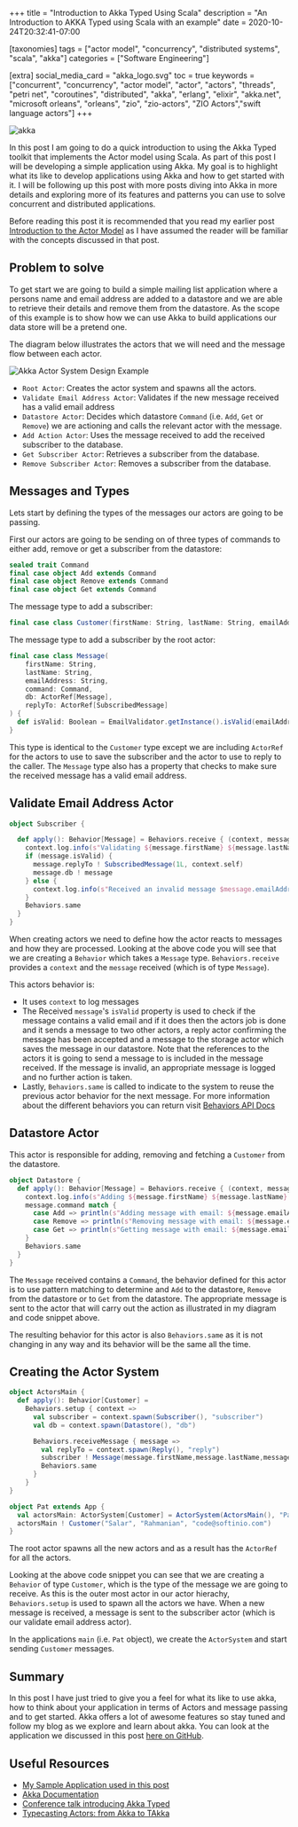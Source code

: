 +++
title = "Introduction to Akka Typed Using Scala"
description = "An Introduction to AKKA Typed using Scala with an example"
date = 2020-10-24T20:32:41-07:00

[taxonomies]
tags = ["actor model", "concurrency", "distributed systems", "scala", "akka"]
categories = ["Software Engineering"]

[extra]
social_media_card = "akka_logo.svg"
toc = true
keywords = ["concurrent", "concurrency", "actor model", "actor", "actors", "threads", "petri net", "coroutines", "distributed", "akka", "erlang", "elixir", "akka.net", "microsoft orleans", "orleans", "zio", "zio-actors", "ZIO Actors","swift language actors"]
+++

![akka](akka_logo.svg)

In this post I am going to do a quick introduction to using the Akka Typed toolkit that implements the Actor model using Scala. As part of this post I will be developing a simple application using Akka. My goal is to highlight what its like to develop applications using Akka and how to get started with it. I will be following up this post with more posts diving into Akka in more details and exploring more of its features and patterns you can use to solve concurrent and distributed applications.

Before reading this post it is recommended that you read my earlier post [Introduction to the Actor Model](/post/introduction-to-the-actor-model/) as I have assumed the reader will be familiar with the concepts discussed in that post.

## Problem to solve ##

To get start we are going to build a simple mailing list application where a persons name and email address are added to a datastore and we are able to retrieve their details and remove them from the datastore. As the scope of this example is to show how we can use Akka to build applications our data store will be a pretend one.

The diagram below illustrates the actors that we will need and the message flow between each actor.

![Akka Actor System Design Example](akka_actor_system_design.png)

- `Root Actor`: Creates the actor system and spawns all the actors.
- `Validate Email Address Actor`: Validates if the new message received has a valid email address
- `Datastore Actor`: Decides which datastore `Command` (i.e. `Add`, `Get` or `Remove`) we are actioning and calls the relevant actor with the message.
- `Add Action Actor`: Uses the message received to add the received subscriber to the database.
- `Get Subscriber Actor`: Retrieves a subscriber from the database.
- `Remove Subscriber Actor`: Removes a subscriber from the database.

## Messages and Types ##

Lets start by defining the types of the messages our actors are going to be passing.

First our actors are going to be sending on of three types of commands to either add, remove or get a subscriber from the datastore:

```scala
sealed trait Command
final case object Add extends Command
final case object Remove extends Command
final case object Get extends Command
```

The message type to add a subscriber:

```scala
final case class Customer(firstName: String, lastName: String, emailAddress: String)
```

The message type to add a subscriber by the root actor:

```scala
final case class Message(
    firstName: String,
    lastName: String,
    emailAddress: String,
    command: Command,
    db: ActorRef[Message],
    replyTo: ActorRef[SubscribedMessage]
) {
  def isValid: Boolean = EmailValidator.getInstance().isValid(emailAddress)
}
```

This type is identical to the `Customer` type except we are including `ActorRef` for the actors to use to save the subscriber and the actor to use to reply to the caller. The `Message` type also has a property that checks to make sure the received message has a valid email address.

## Validate Email Address Actor ## 

```scala
object Subscriber {

  def apply(): Behavior[Message] = Behaviors.receive { (context, message) =>
    context.log.info(s"Validating ${message.firstName} ${message.lastName} with email ${message.emailAddress}!")
    if (message.isValid) {
      message.replyTo ! SubscribedMessage(1L, context.self)
      message.db ! message
    } else {
      context.log.info(s"Received an invalid message $message.emailAddress")
    }
    Behaviors.same
  }
}
```

When creating actors we need to define how the actor reacts to messages and how they are processed. Looking at the above code you will see that we are creating a `Behavior` which takes a `Message` type. `Behaviors.receive` provides a `context` and the `message` received (which is of type `Message`). 

This actors behavior is:

- It uses `context` to log messages
- The Received `message`'s `isValid` property is used to check if the message contains a valid email and if it does then the actors job is done and it sends a message to two other actors, a reply actor confirming the message has been accepted and a message to the storage actor which saves the message in our datastore. Note that the references to the actors it is going to send a message to is included in the message received. If the message is invalid, an appropriate message is logged and no further action is taken.
- Lastly, `Behaviors.same` is called to indicate to the system to reuse the previous actor behavior for the next message. For more information about the different behaviors you can return visit [Behaviors API Docs](https://doc.akka.io/api/akka/current/akka/actor/typed/scaladsl/Behaviors$.html)

## Datastore Actor ##

This actor is responsible for adding, removing and fetching a `Customer` from the datastore.

```scala
object Datastore {
  def apply(): Behavior[Message] = Behaviors.receive { (context, message) =>
    context.log.info(s"Adding ${message.firstName} ${message.lastName} with email ${message.emailAddress}!")
    message.command match {
      case Add => println(s"Adding message with email: ${message.emailAddress}") // Send message to Add Action Actor
      case Remove => println(s"Removing message with email: ${message.emailAddress}") // Send message to Remove Subscriber Actor
      case Get => println(s"Getting message with email: ${message.emailAddress}") // Send message to Get Subscriber Actor
    }
    Behaviors.same
  }
}
```

The `Message` received contains a `Command`, the behavior defined for this actor is to use pattern matching to determine and `Add` to the datastore, `Remove` from the datastore or to `Get` from the datastore. The appropriate message is sent to the actor that will carry out the action as illustrated in my diagram and code snippet above.

The resulting behavior for this actor is also `Behaviors.same` as it is not changing in any way and its behavior will be the same all the time.

## Creating the Actor System ##

```scala
object ActorsMain {
  def apply(): Behavior[Customer] =
    Behaviors.setup { context =>
      val subscriber = context.spawn(Subscriber(), "subscriber")
      val db = context.spawn(Datastore(), "db")

      Behaviors.receiveMessage { message =>
      	val replyTo = context.spawn(Reply(), "reply")
        subscriber ! Message(message.firstName,message.lastName,message.emailAddress,Add,db,replyTo)
        Behaviors.same
      }
    }
}

object Pat extends App {
  val actorsMain: ActorSystem[Customer] = ActorSystem(ActorsMain(), "PatSystem")
  actorsMain ! Customer("Salar", "Rahmanian", "code@softinio.com")
}
```

The root actor spawns all the new actors and as a result has the `ActorRef` for all the actors.

Looking at the above code snippet you can see that we are creating a `Behavior` of type `Customer`, which is the type of the message we are going to receive. As this is the outer most actor in our actor hierachy, `Behaviors.setup` is used to spawn all the actors we have. When a new message is received, a message is sent to the subscriber actor (which is our validate email address actor).

In the applications `main` (i.e. `Pat` object), we create the `ActorSystem` and start sending `Customer` messages.

## Summary ##

In this post I have just tried to give you a feel for what its like to use akka, how to think about your application in terms of Actors and message passing and to get started. Akka offers a lot of awesome features so stay tuned and follow my blog as we explore and learn about akka. You can look at the application we discussed in this post [here on GitHub](https://github.com/softinio/pat).


## Useful Resources ##

- [My Sample Application used in this post](https://github.com/softinio/pat)
- [Akka Documentation](https://akka.io/docs/)
- [Conference talk introducing Akka Typed](https://www.youtube.com/watch?v=Qb9Cnii-34c)
- [Typecasting Actors: from Akka to TAkka](http://lampwww.epfl.ch/~hmiller/scala2014/proceedings/p23-he.pdf)
